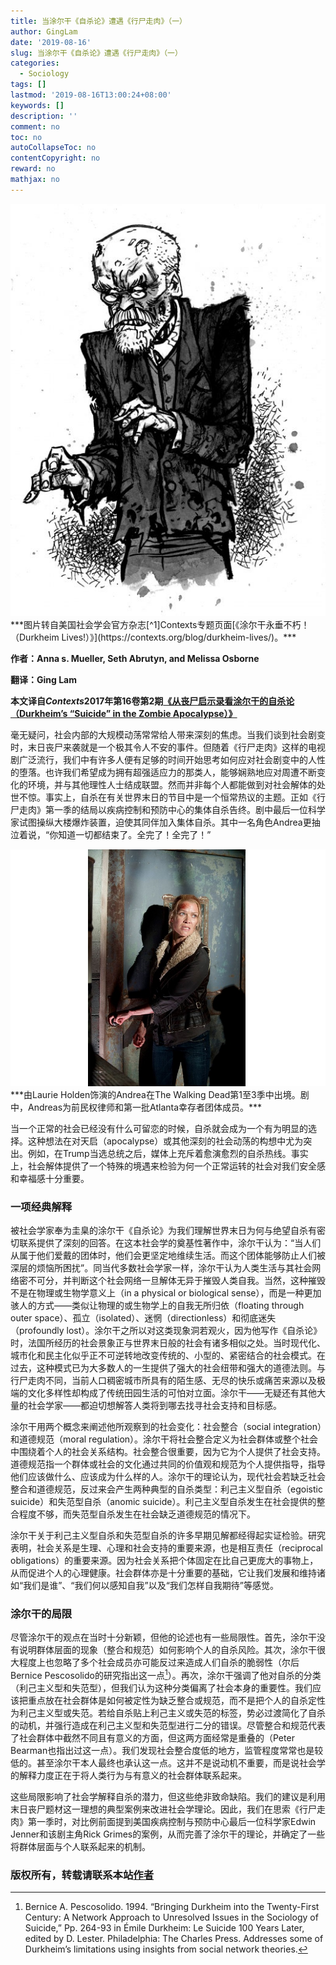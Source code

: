```yaml
---
title: 当涂尔干《自杀论》遭遇《行尸走肉》（一）
author: GingLam
date: '2019-08-16'
slug: 当涂尔干《自杀论》遭遇《行尸走肉》（一）
categories:
  - Sociology
tags: []
lastmod: '2019-08-16T13:00:24+08:00'
keywords: []
description: ''
comment: no
toc: no
autoCollapseToc: no
contentCopyright: no
reward: no
mathjax: no
---
```

<div align=center><img src="https://raw.githubusercontent.com/GingLam/Storage/master/zombie9.3-519x680.jpeg"></div>
<div align=center>
</div>
***图片转自美国社会学会官方杂志[^1]Contexts专题页面[《涂尔干永垂不朽！（Durkheim Lives!）》](https://contexts.org/blog/durkheim-lives/)。***

**作者：Anna s. Mueller, Seth Abrutyn, and Melissa Osborne**

**翻译：Ging Lam**

**本文译自*Contexts*2017年第16卷第2期[《从丧尸启示录看涂尔干的自杀论（Durkheim’s “Suicide” in the Zombie Apocalypse）》](https://journals.sagepub.com/doi/full/10.1177/1536504217714260)**

毫无疑问，社会内部的大规模动荡常常给人带来深刻的焦虑。当我们谈到社会剧变时，末日丧尸来袭就是一个极其令人不安的事件。但随着《行尸走肉》这样的电视剧广泛流行，我们中有许多人便有足够的时间开始思考如何应对社会剧变中的人性的堕落。也许我们希望成为拥有超强适应力的那类人，能够娴熟地应对周遭不断变化的环境，并与其他理性人士结成联盟。然而并非每个人都能做到对社会解体的处世不惊。事实上，自杀在有关世界末日的节目中是一个恒常热议的主题。正如《行尸走肉》第一季的结局以疾病控制和预防中心的集体自杀告终。剧中最后一位科学家试图操纵大楼爆炸装置，迫使其同伴加入集体自杀。其中一名角色Andrea更抽泣着说，“你知道一切都结束了。全完了！全完了！”

<!--more-->

<div align=center><img src="https://raw.githubusercontent.com/GingLam/Storage/master/Andrea.jpeg"></div>
<div align=center>
</div>
***由Laurie Holden饰演的Andrea在The Walking Dead第1至3季中出境。剧中，Andreas为前民权律师和第一批Atlanta幸存者团体成员。***

当一个正常的社会已经没有什么可留恋的时候，自杀就会成为一个有为明显的选择。这种想法在对天启（apocalypse）或其他深刻的社会动荡的构想中尤为突出。例如，在Trump当选总统之后，媒体上充斥着愈演愈烈的自杀热线。事实上，社会解体提供了一个特殊的境遇来检验为何一个正常运转的社会对我们安全感和幸福感十分重要。

### 一项经典解释

被社会学家奉为圭臬的涂尔干《自杀论》为我们理解世界末日为何与绝望自杀有密切联系提供了深刻的回答。在这本社会学的奠基性著作中，涂尔干认为：“当人们从属于他们爱戴的团体时，他们会更坚定地维续生活。而这个团体能够防止人们被深层的烦恼所困扰”。同当代多数社会学家一样，涂尔干认为人类生活与其社会网络密不可分，并判断这个社会网络一旦解体无异于摧毁人类自我。当然，这种摧毁不是在物理或生物学意义上（in a physical or biological sense），而是一种更加骇人的方式——类似让物理的或生物学上的自我无所归依（floating through outer space）、孤立（isolated）、迷惘（directionless）和彻底迷失（profoundly lost）。涂尔干之所以对这类现象洞若观火，因为他写作《自杀论》时，法国所经历的社会景象正与世界末日般的社会有诸多相似之处。当时现代化、城市化和民主化似乎正不可逆转地改变传统的、小型的、紧密结合的社会模式。在过去，这种模式已为大多数人的一生提供了强大的社会纽带和强大的道德法则。与行尸走肉不同，当前人口稠密城市所具有的陌生感、无尽的快乐或痛苦来源以及极端的文化多样性却构成了传统田园生活的可怕对立面。涂尔干——无疑还有其他大量的社会学家——都迫切想解答人类将到哪去找寻社会支持和目标感。

涂尔干用两个概念来阐述他所观察到的社会变化：社会整合（social integration）和道德规范（moral regulation）。涂尔干将社会整合定义为社会群体或整个社会中围绕着个人的社会关系结构。社会整合很重要，因为它为个人提供了社会支持。道德规范指一个群体或社会的文化通过共同的价值观和规范为个人提供指导，指导他们应该做什么、应该成为什么样的人。涂尔干的理论认为，现代社会若缺乏社会整合和道德规范，反过来会产生两种典型的自杀类型：利己主义型自杀（egoistic suicide）和失范型自杀（anomic suicide）。利己主义型自杀发生在社会提供的整合程度不够，而失范型自杀发生在社会缺乏道德规范的情况下。

涂尔干关于利己主义型自杀和失范型自杀的许多早期见解都经得起实证检验。研究表明，社会关系是生理、心理和社会支持的重要来源，也是相互责任（reciprocal obligations）的重要来源。因为社会关系把个体固定在比自己更庞大的事物上，从而促进个人的心理健康。社会群体亦是十分重要的基础，它让我们发展和维持诸如“我们是谁”、“我们何以感知自我”以及“我们怎样自我期待”等感觉。

### 涂尔干的局限

尽管涂尔干的观点在当时十分新颖，但他的论述也有一些局限性。首先，涂尔干没有说明群体层面的现象（整合和规范）如何影响个人的自杀风险。其次，涂尔干很大程度上也忽略了多个社会成员亦可能反过来造成人们自杀的脆弱性（尔后Bernice Pescosolido的研究指出这一点[^2]）。再次，涂尔干强调了他对自杀的分类（利己主义型和失范型），但我们认为这种分类偏离了社会本身的重要性。我们应该把重点放在社会群体是如何被定性为缺乏整合或规范，而不是把个人的自杀定性为利己主义型或失范。若给自杀贴上利己主义或失范的标签，势必过渡简化了自杀的动机，并强行造成在利己主义型和失范型进行二分的错误。尽管整合和规范代表了社会群体中截然不同且有意义的方面，但这两方面经常是重叠的（Peter  Bearman也指出过这一点）。我们发现社会整合度低的地方，监管程度常常也是较低的。甚至涂尔干本人最终也承认这一点。这并不是说动机不重要，而是说社会学的解释力度正在于将人类行为与有意义的社会群体联系起来。

这些局限影响了社会学解释自杀的潜力，但这些绝非致命缺陷。我们的建议是利用末日丧尸题材这一理想的典型案例来改进社会学理论。因此，我们在思索《行尸走肉》第一季时，对比例前面提到美国疾病控制与预防中心最后一位科学家Edwin Jenner和该剧主角Rick Grimes的案例，从而完善了涂尔干的理论，并确定了一些将群体层面与个人联系起来的机制。

[^1]: 注意，是官方杂志（official magazine）而不是官方期刊（official journal）。
[^2]: Bernice A. Pescosolido. 1994. “Bringing Durkheim into the Twenty-First Century: A Network Approach to Unresolved Issues in the Sociology of Suicide,” Pp. 264-93 in Émile Durkheim: Le Suicide 100 Years Later, edited by D. Lester. Philadelphia: The Charles Press. Addresses some of Durkheim’s limitations using insights from social network theories.

### 版权所有，转载请联系本站[作者](mailto:linj83@mail2.sysu.edu.cn)
